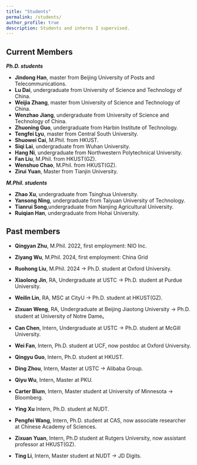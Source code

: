 ```yaml
---
title: "Students"
permalink: /students/
author_profile: true
description: Students and interns I supervised.
---
```


Current Members
---
***Ph.D. students***
* **Jindong Han**, master from Beijing University of Posts and Telecommunications.
* **Lu Dai**, undergraduate from University of Science and Technology of China.
* **Weijia Zhang**, master from University of Science and Technology of China.
* **Wenzhao Jiang**, undergraduate from University of Science and Technology of China.
* **Zhuoning Guo**, undergraduate from Harbin Institute of Technology.
* **Tengfei Lyu**, master from Central South University.
* **Shuowei Cai**, M.Phil. from HKUST.
* **Siqi Lai**, undergraduate from Wuhan University.
* **Hang Ni**, undergraduate from Northwestern Polytechnical University.
* **Fan Liu**, M.Phil. from HKUST(GZ).
* **Wenshuo Chao**, M.Phil. from HKUST(GZ).
* **Zirui Yuan**, Master from Tianjin University.

***M.Phil. students***
* **Zhao Xu**, undergraduate from Tsinghua University.
* **Yansong Ning**, undergraduate from Taiyuan University of Technology.
* **Tianrui Song**,undergraduate from Nanjing Agricultural University.
* **Ruiqian Han**, undergraduate from Hohai University.

Past members
---
* **Qingyan Zhu**, M.Phil. 2022, first employment: NIO Inc. 
* **Ziyang Wu**, M.Phil. 2024, first employment: China Grid
* **Ruohong Liu**, M.Phil. 2024 -> Ph.D. student at Oxford University.

* **Xiaolong Jin**, RA, Undergraduate at USTC -> Ph.D. student at Purdue University.
* **Weilin Lin**, RA, MSC at CityU -> Ph.D. student at HKUST(GZ).
* **Zixuan Weng**, RA, Undergraduate at Beijing Jiaotong University -> Ph.D. student at University of Notre Dame。

* **Can Chen**, Intern, Undergraduate at USTC -> Ph.D. student at McGill University.
* **Wei Fan**, Intern, Ph.D. student at UCF, now postdoc at Oxford University.
* **Qingyu Guo**, Intern, Ph.D. student at HKUST.
* **Ding Zhou**, Intern, Master at USTC -> Alibaba Group.
* **Qiyu Wu**, Intern, Master at PKU.
* **Carter Blum**, Intern, Master student at University of Minnesota -> Bloomberg.
* **Ying Xu** Intern, Ph.D. student at NUDT.
* **Pengfei Wang**, Intern, Ph.D. student at CAS, now associate researcher at Chinese Academy of Sciences.
* **Zixuan Yuan**, Intern, Ph.D student at Rutgers University, now assistant professor at HKUST(GZ).
* **Ting Li**, Intern, Master student at NUDT -> JD Digits.

